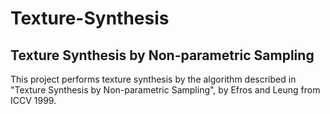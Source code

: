 # Texture-Synthesis
## Texture Synthesis by Non-parametric Sampling
This project performs texture synthesis by the algorithm described in "Texture Synthesis by Non-parametric Sampling", by Efros and Leung from ICCV 1999.
